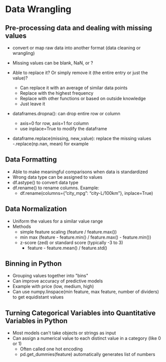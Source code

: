 # Data Wrangling
## Pre-processing data and dealing with missing values
- convert or map raw data into another format (data cleaning or wrangling)
- Missing values can be blank, NaN, or ?
- Able to replace it? Or simply remove it (the entire entry or just the value)?
    - Can replace it with an average of similar data points
    - Replace with the highest frequency
    - Replace with other functions or based on outside knowledge
    - Just leave it
- dataframes.dropna(): can drop entire row or column
    - axis=0 for row, axis=1 for column
    - use inplace=True to modify the dataframe
    
- dataframe.replace(missing, new_value): replace the missing values
    -.replace(np.nan, mean) for example

## Data Formatting
- Able to make meaningful comparisons when data is standardized
- Wrong data type can be assigned to values
- df.astype() to convert data type
- df.rename() to rename columns. Example:
  - df.rename(columns={”city_mpg”: “city-L/100km”}, inplace=True)
  
## Data Normalization
- Uniform the values for a similar value range
- Methods
  - simple feature scaling (feature / feature.max())
  - min max (feature - feature.min() / feature.max() - feature.min())
  - z-score (zed) or standard score (typically -3 to 3)
    - feature - feature.mean() / feature.std()

## Binning in Python
- Grouping values together into "bins"
- Can improve accuracy of predictive models
- Example with price (low, medium, high)
- Can use numpy.linspace(min feature, max feature, number of dividers) to get equidistant values

## Turning Categorical Variables into Quantitative Variables in Python
- Most models can't take objects or strings as input
- Can assign a numerical value to each distinct value in a category (like 0 or 1)
  - Often called one hot encoding
  - pd.get_dummies(feature) automatically generates list of numbers